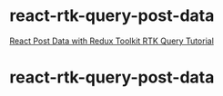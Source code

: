 # react-rtk-query-post-data

[React Post Data with Redux Toolkit RTK Query Tutorial](https://www.positronx.io/react-post-data-with-redux-toolkit-rtk-query-tutorial)
# react-rtk-query-post-data
